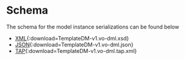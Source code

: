 Schema
======

The schema for the model instance serializations can be found below

* [XML](generated/schema/TemplateDM-v1.vo-dml.xsd){:download=TemplateDM-v1.vo-dml.xsd}
* [JSON](generated/schema/TemplateDM-v1.vo-dml.json){:download=TemplateDM-v1.vo-dml.json}
* [TAP](generated/schema/TemplateDM-v1.vo-dml.tap.xml){:download=TemplateDM-v1.vo-dml.tap.xml}
